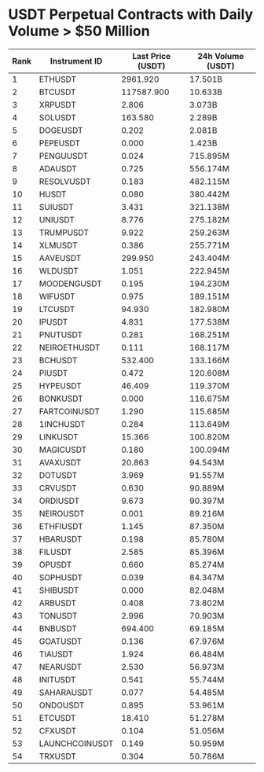 # USDT Perpetual Contracts with Daily Volume > $50 Million

| Rank | Instrument ID | Last Price (USDT) | 24h Volume (USDT) |
|------|---------------|-------------------|-------------------|
| 1 | ETHUSDT | 2961.920 | 17.501B |
| 2 | BTCUSDT | 117587.900 | 10.633B |
| 3 | XRPUSDT | 2.806 | 3.073B |
| 4 | SOLUSDT | 163.580 | 2.289B |
| 5 | DOGEUSDT | 0.202 | 2.081B |
| 6 | PEPEUSDT | 0.000 | 1.423B |
| 7 | PENGUUSDT | 0.024 | 715.895M |
| 8 | ADAUSDT | 0.725 | 556.174M |
| 9 | RESOLVUSDT | 0.183 | 482.115M |
| 10 | HUSDT | 0.080 | 380.442M |
| 11 | SUIUSDT | 3.431 | 321.138M |
| 12 | UNIUSDT | 8.776 | 275.182M |
| 13 | TRUMPUSDT | 9.922 | 259.263M |
| 14 | XLMUSDT | 0.386 | 255.771M |
| 15 | AAVEUSDT | 299.950 | 243.404M |
| 16 | WLDUSDT | 1.051 | 222.945M |
| 17 | MOODENGUSDT | 0.195 | 194.230M |
| 18 | WIFUSDT | 0.975 | 189.151M |
| 19 | LTCUSDT | 94.930 | 182.980M |
| 20 | IPUSDT | 4.831 | 177.538M |
| 21 | PNUTUSDT | 0.281 | 168.251M |
| 22 | NEIROETHUSDT | 0.111 | 168.117M |
| 23 | BCHUSDT | 532.400 | 133.166M |
| 24 | PIUSDT | 0.472 | 120.608M |
| 25 | HYPEUSDT | 46.409 | 119.370M |
| 26 | BONKUSDT | 0.000 | 116.675M |
| 27 | FARTCOINUSDT | 1.290 | 115.685M |
| 28 | 1INCHUSDT | 0.284 | 113.649M |
| 29 | LINKUSDT | 15.366 | 100.820M |
| 30 | MAGICUSDT | 0.180 | 100.094M |
| 31 | AVAXUSDT | 20.863 | 94.543M |
| 32 | DOTUSDT | 3.969 | 91.557M |
| 33 | CRVUSDT | 0.630 | 90.889M |
| 34 | ORDIUSDT | 9.673 | 90.397M |
| 35 | NEIROUSDT | 0.001 | 89.216M |
| 36 | ETHFIUSDT | 1.145 | 87.350M |
| 37 | HBARUSDT | 0.198 | 85.780M |
| 38 | FILUSDT | 2.585 | 85.396M |
| 39 | OPUSDT | 0.660 | 85.274M |
| 40 | SOPHUSDT | 0.039 | 84.347M |
| 41 | SHIBUSDT | 0.000 | 82.048M |
| 42 | ARBUSDT | 0.408 | 73.802M |
| 43 | TONUSDT | 2.996 | 70.903M |
| 44 | BNBUSDT | 694.400 | 69.185M |
| 45 | GOATUSDT | 0.136 | 67.976M |
| 46 | TIAUSDT | 1.924 | 66.484M |
| 47 | NEARUSDT | 2.530 | 56.973M |
| 48 | INITUSDT | 0.541 | 55.744M |
| 49 | SAHARAUSDT | 0.077 | 54.485M |
| 50 | ONDOUSDT | 0.895 | 53.961M |
| 51 | ETCUSDT | 18.410 | 51.278M |
| 52 | CFXUSDT | 0.104 | 51.056M |
| 53 | LAUNCHCOINUSDT | 0.149 | 50.959M |
| 54 | TRXUSDT | 0.304 | 50.786M |
